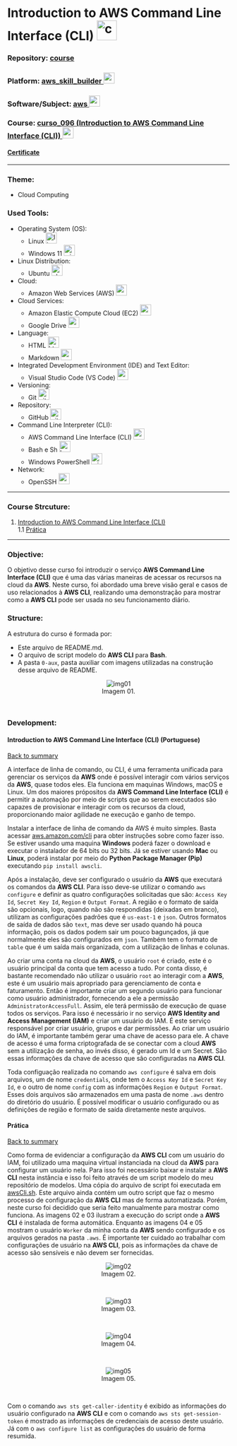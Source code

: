 # Introduction to AWS Command Line Interface (CLI)   <img src="./0-aux/logo_course.png" alt="curso_096" width="auto" height="45">

### Repository: [course](../../../)   
### Platform: <a href="../../">aws_skill_builder   <img src="https://github.com/PedroHeeger/main/blob/main/0-aux/logos/plataforma/aws_skill_builder.png" alt="aws_skill_builder" width="auto" height="25"></a>
### Software/Subject: <a href="../">aws   <img src="https://cdn.jsdelivr.net/gh/devicons/devicon/icons/amazonwebservices/amazonwebservices-original.svg" alt="aws" width="auto" height="25"></a>
### Course: <a href="./">curso_096 (Introduction to AWS Command Line Interface (CLI))   <img src="./0-aux/logo_course.png" alt="curso_096" width="auto" height="25"></a>

#### <a href="https://github.com/PedroHeeger/main/blob/main/cert_ti/04-curso/cloud/aws/(23-11-23)_Introduction...(CLI)_PH_AWSSB.pdf">Certificate</a>

---

### Theme:
- Cloud Computing

### Used Tools:
- Operating System (OS): 
  - Linux   <img src="https://cdn.jsdelivr.net/gh/devicons/devicon/icons/linux/linux-original.svg" alt="linux" width="auto" height="25">
  - Windows 11   <img src="https://github.com/PedroHeeger/main/blob/main/0-aux/logos/software/windows11.png" alt="windows11" width="auto" height="25">
- Linux Distribution: 
  - Ubuntu   <img src="https://cdn.jsdelivr.net/gh/devicons/devicon/icons/ubuntu/ubuntu-plain.svg" alt="ubuntu" width="auto" height="25">
- Cloud:
  - Amazon Web Services (AWS)   <img src="https://cdn.jsdelivr.net/gh/devicons/devicon/icons/amazonwebservices/amazonwebservices-original.svg" alt="aws" width="auto" height="25">
- Cloud Services:
  - Amazon Elastic Compute Cloud (EC2)   <img src="https://github.com/PedroHeeger/main/blob/main/0-aux/logos/cloud/aws_ec2.svg" alt="aws_ec2" width="auto" height="25">
  - Google Drive   <img src="https://github.com/PedroHeeger/main/blob/main/0-aux/logos/software/google_drive.png" alt="google_drive" width="auto" height="25">
- Language:
  - HTML   <img src="https://cdn.jsdelivr.net/gh/devicons/devicon/icons/html5/html5-original.svg" alt="html" width="auto" height="25">
  - Markdown   <img src="https://cdn.jsdelivr.net/gh/devicons/devicon/icons/markdown/markdown-original.svg" alt="markdown" width="auto" height="25">
- Integrated Development Environment (IDE) and Text Editor:
  - Visual Studio Code (VS Code)   <img src="https://cdn.jsdelivr.net/gh/devicons/devicon/icons/vscode/vscode-original.svg" alt="vscode" width="auto" height="25">
- Versioning: 
  - Git   <img src="https://cdn.jsdelivr.net/gh/devicons/devicon/icons/git/git-original.svg" alt="git" width="auto" height="25">
- Repository:
  - GitHub   <img src="https://cdn.jsdelivr.net/gh/devicons/devicon/icons/github/github-original.svg" alt="github" width="auto" height="25">
- Command Line Interpreter (CLI):
  - AWS Command Line Interface (CLI)   <img src="https://github.com/PedroHeeger/main/blob/main/0-aux/logos/cloud/aws_cli.svg" alt="aws_cli" width="auto" height="25">
  - Bash e Sh   <img src="https://cdn.jsdelivr.net/gh/devicons/devicon/icons/bash/bash-original.svg" alt="bash_sh" width="auto" height="25">
  - Windows PowerShell   <img src="https://github.com/PedroHeeger/main/blob/main/0-aux/logos/software/windows_power_shell.png" alt="windows_power_shell" width="auto" height="25">
- Network:
  - OpenSSH   <img src="https://github.com/PedroHeeger/main/blob/main/0-aux/logos/software/openssh.png" alt="openssh" width="auto" height="25">

---

<a name="item0"><h3>Course Strcuture:</h3></a>
1. <a href="#item01">Introduction to AWS Command Line Interface (CLI)</a><br>
  1.1 <a href="#item01.01">Prática</a><br>
  
---

### Objective:
O objetivo desse curso foi introduzir o serviço **AWS Command Line Interface (CLI)** que é uma das várias maneiras de acessar os recursos na cloud da **AWS**. Neste curso, foi abordado uma breve visão geral e casos de uso relacionados à **AWS CLI**, realizando uma demonstração para mostrar como a **AWS CLI** pode ser usada no seu funcionamento diário.

### Structure:
A estrutura do curso é formada por:
- Este arquivo de README.md.
- O arquivo de script modelo do **AWS CLI** para **Bash**.
- A pasta `0-aux`, pasta auxiliar com imagens utilizadas na construção desse arquivo de README. 

<div align="Center"><figure>
    <img src="./0-aux/img01.png" alt="img01"><br>
    <figcaption>Imagem 01.</figcaption>
</figure></div><br>

### Development:

<a name="item01"><h4>Introduction to AWS Command Line Interface (CLI) (Portuguese)</h4></a>[Back to summary](#item0)

A interface de linha de comando, ou CLI, é uma ferramenta unificada para gerenciar os serviços da **AWS** onde é possível interagir com vários serviços da **AWS**, quase todos eles. Ela funciona em maquinas Windows, macOS e Linux. Um dos maiores própositos da **AWS Command Line Interface (CLI)** é permitir a automação por meio de scripts que ao serem executados são capazes de provisionar e interagir com os recursos da cloud, proporcionando maior agilidade ne execução e ganho de tempo.

Instalar a interface de linha de comando da AWS é muito simples. Basta acessar [aws.amazon.com/cli](https://aws.amazon.com/pt/cli/) para obter instruções sobre como fazer isso. Se estiver usando uma maquina **Windows** poderá fazer o download e executar o instalador de 64 bits ou 32 bits. Já se estiver usando **Mac** ou **Linux**, poderá instalar por meio do **Python Package Manager (Pip)** executando `pip install awscli`.

Após a instalação, deve ser configurado o usuário da **AWS** que executará os comandos da **AWS CLI**. Para isso deve-se utilizar o comando `aws configure` e definir as quatro configurações solicitadas que são: `Access Key Id`, `Secret Key Id`, `Region` e `Output Format`. A região e o formato de saída são opcionais, logo, quando não são respondidas (deixadas em branco), utilizam as configurações padrões que é `us-east-1` e `json`. Outros formatos de saída de dados são `text`, mas deve ser usado quando há pouca informação, pois os dados podem sair um pouco bagunçados, já que normalmente eles são configurados em `json`. Também tem o formato de `table` que é um saída mais organizada, com a utilização de linhas e colunas.

Ao criar uma conta na cloud da **AWS**, o usuário `root` é criado, este é o usuário principal da conta que tem acesso a tudo. Por conta disso, é bastante recomendado não utilizar o usuário `root` ao interagir com a **AWS**, este é um usuário mais apropriado para gerenciamento de conta e faturamento. Então é importante criar um segundo usuário para funcionar como usuário administrador, fornecendo a ele a permissão `AdministratorAccessFull`. Assim, ele terá permissão de execução de quase todos os serviços. Para isso é necessário ir no serviço **AWS Identity and Access Management (IAM)** e criar um usuário do IAM. É este serviço responsável por criar usuário, grupos e dar permissões. Ao criar um usuário do IAM, é importante também gerar uma chave de acesso para ele. A chave de acesso é uma forma criptografada de se conectar com a cloud **AWS** sem a utilização de senha, ao invés disso, é gerado um Id e um Secret. São essas informações da chave de acesso que são configuradas na **AWS CLI**.

Toda configuação realizada no comando `aws configure` é salva em dois arquivos, um de nome `credentials`, onde tem o `Access Key Id` e `Secret Key Id`, e o outro de nome `config` com as informações `Region` e `Output Format`. Esses dois arquivos são armazenados em uma pasta de nome `.aws` dentro do diretório do usuário. É possível modificar o usuário configurado ou as definições de região e formato de saída diretamente neste arquivos.

<a name="item01.01"><h4>Prática</h4></a>[Back to summary](#item0)

Como forma de evidenciar a configuração da **AWS CLI** com um usuário do IAM, foi utilizado uma maquina virtual instanciada na cloud da **AWS** para configurar um usuário nela. Para isso foi necessário baixar e instalar a **AWS CLI** nesta instância e isso foi feito através de um script modelo do meu repositório de modelos. Uma cópia do arquivo de script foi executada em [awsCli.sh](awsCli.sh). Este arquivo ainda contém um outro script que faz o mesmo processo de configuração da **AWS CLI** mas de forma automatizada. Porém, neste curso foi decidido que seria feito manualmente para mostrar como funciona. As imagens 02 e 03 ilustram a execução do script onde a **AWS CLI** é instalada de forma automática. Enquanto as imagens 04 e 05 mostram o usuário `Worker` da minha conta da **AWS** sendo configurado e os arquivos gerados na pasta `.aws`. É importante ter cuidado ao trabalhar com configurações de usuário na **AWS CLI**, pois as informações da chave de acesso são sensíveis e não devem ser fornecidas.

<div align="Center"><figure>
    <img src="./0-aux/img02.png" alt="img02"><br>
    <figcaption>Imagem 02.</figcaption>
</figure></div><br>

<div align="Center"><figure>
    <img src="./0-aux/img03.png" alt="img03"><br>
    <figcaption>Imagem 03.</figcaption>
</figure></div><br>

<div align="Center"><figure>
    <img src="./0-aux/img04.png" alt="img04"><br>
    <figcaption>Imagem 04.</figcaption>
</figure></div><br>

<div align="Center"><figure>
    <img src="./0-aux/img05.png" alt="img05"><br>
    <figcaption>Imagem 05.</figcaption>
</figure></div><br>

Com o comando `aws sts get-caller-identity` é exibido as informações do usuário configurado na **AWS CLI** e com o comando `aws sts get-session-token` é mostrado as informações de credenciais de acesso deste usuário. Já com o `aws configure list` as configurações do usuário de forma resumida.